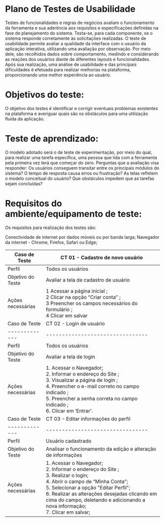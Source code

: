 # Plano de Testes de Usabilidade

  Testes de funcionalidades e regras de negócios avaliam o funcionamento da ferramenta e sua aderência aos requisitos e especificações definidas na fase de planejamento do sistema. Testa-se, para cada componente, se o sistema responde corretamente às solicitações realizadas.
  O teste de usabilidade permite avaliar a qualidade da interface com o usuário da aplicação interativa, utilizando uma avaliação por observação. Por meio dele, são recolhidos dados sobre comportamento, medindo e considerando as reações dos usuários diante de diferentes layouts e funcionalidades. Após sua realização, uma análise de usabilidade e das principais dificuldades é efetuada para realizar melhorias na plataforma, proporcionando uma melhor experiência ao usuário.

# Objetivos do teste:
  O objetivo dos testes é identificar e corrigir eventuais problemas existentes na plataforma e averiguar quais são os obstáculos para uma utilização fluida da aplicação.
  
# Teste de aprendizado:
  O modelo adotado será o de teste de experimentação, por meio do qual, para realizar uma tarefa específica, uma pessoa que lida com a ferramenta pela primeira vez terá que começar do zero.
  Perguntas que a avaliação visa responder:
  Os usuários conseguem transitar entre os principais módulos do sistema?
  O tempo de resposta causa erros ou frustração?
  As telas refletem o modelo conceitual do usuário?
  Que obstáculos impedem que as tarefas sejam concluídas?

# Requisitos do ambiente/equipamento de teste:
  Os requisitos para realização dos testes são:
  
  Conectividade de internet por dados móveis ou por banda larga;
  Navegador da internet - Chrome, Firefox, Safari ou Edge;

| Caso de Teste | CT 01 - Cadastro de novo usuário |
| ------------- | -------------------------------- |
| Perfil | Todos os usuários |
| Objetivo do Teste | Avaliar a tela de cadastro de usuário |
| Ações necessárias |1 Acessar a página inicial ;<br> 2 Clicar na opção “Criar conta” ;<br> 3 Preencher os campos necessários do formulário ;<br> 4 Clicar em salvar |
| Caso de Teste | CT 02 - Login de usuário |
| ------------- | -------------------------------- |
| Perfil | Todos os usuários |
| Objetivo do Teste | Avaliar a tela de login |
| Ações necessárias |1. Acessar o Navegador;<br> 2. Informar o endereço do Site ;<br> 3. Visualizar a página de login ;<br> 4. Preencher o e-mail correto no campo indicado ;<br> 5. Preencher a senha correta no campo indicado ;<br> 6. Clicar em ‘Entrar’.|
| Caso de Teste | CT 03 - Editar informações do perfil |
| ------------- | -------------------------------- |
| Perfil | Usuário cadastrado |
| Objetivo do Teste | Analisar o funcionamento da edição e alteração de informações |
| Ações necessárias |1. Acessar o Navegador;<br> 2. Informar o endereço do Site ;<br> 3. Realizar o login;<br> 4. Abrir o campo de “Minha Conta”;<br> 5. Selecionar a opção "Editar Perfil";<br> 6. Realizar as alterações desejadas clicando em cima do campo, deletando e adicionando a nova informação;<br> 7. Clicar em salvar;<br>|




 




